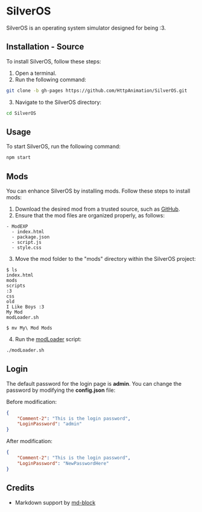 # SilverOS

SilverOS is an operating system simulator designed for being :3.

## Installation - Source

To install SilverOS, follow these steps:

1. Open a terminal.
2. Run the following command:

```bash
git clone -b gh-pages https://github.com/HttpAnimation/SilverOS.git
```

3. Navigate to the SilverOS directory:

```bash
cd SilverOS
```

## Usage

To start SilverOS, run the following command:

```bash
npm start
```

## Mods

You can enhance SilverOS by installing mods. Follow these steps to install mods:

1. Download the desired mod from a trusted source, such as [GitHub](https://github.com).
2. Ensure that the mod files are organized properly, as follows:

```
- ModEXP
  - index.html
  - package.json
  - script.js
  - style.css
```

3. Move the mod folder to the "mods" directory within the SilverOS project:

```
$ ls
index.html
mods
scripts
:3
css
old
I Like Boys :3
My Mod
modLoader.sh
```

```
$ mv My\ Mod Mods
```

4. Run the [modLoader](https://github.com/HttpAnimation/SilverOS/blob/gh-pages/modLoader.sh) script:

```bash
./modLoader.sh
```

## Login

The default password for the login page is **admin**. You can change the password by modifying the **config.json** file:

Before modification:
```json
{
    "Comment-2": "This is the login password",
    "LoginPassword": "admin"
}
```

After modification:
```json
{
    "Comment-2": "This is the login password",
    "LoginPassword": "NewPasswordHere"
}
```

## Credits

- Markdown support by [md-block](https://md-block.verou.me/)